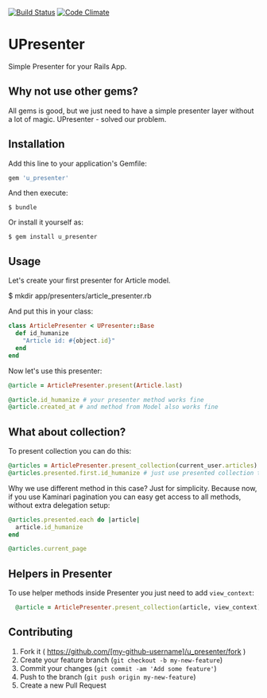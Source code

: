 [![Build Status](https://travis-ci.org/savroff/u_presenter.svg)](https://travis-ci.org/savroff/u_presenter)
[![Code Climate](https://codeclimate.com/github/savroff/u_presenter/badges/gpa.svg)](https://codeclimate.com/github/savroff/u_presenter)

# UPresenter

Simple Presenter for your Rails App.

## Why not use other gems?

All gems is good, but we just need to have a simple presenter layer without a lot of magic.
UPresenter - solved our problem.

## Installation

Add this line to your application's Gemfile:

```ruby
gem 'u_presenter'
```

And then execute:

    $ bundle

Or install it yourself as:

    $ gem install u_presenter

## Usage

Let's create your first presenter for Article model.

  $ mkdir app/presenters/article_presenter.rb

And put this in your class:

```ruby
class ArticlePresenter < UPresenter::Base
  def id_humanize
    "Article id: #{object.id}"
  end
end
```

Now let's use this presenter:

```ruby
@article = ArticlePresenter.present(Article.last)

@article.id_humanize # your presenter method works fine
@article.created_at # and method from Model also works fine
```

## What about collection?

To present collection you can do this:

```ruby
@articles = ArticlePresenter.present_collection(current_user.articles)
@articles.presented.first.id_humanize # just use presented collection to show record
```

Why we use different method in this case? Just for simplicity. Because now, if you use Kaminari
pagination you can easy get access to all methods, without extra delegation setup:

```ruby
@articles.presented.each do |article|
  article.id_humanize
end

@articles.current_page
```

## Helpers in Presenter

To use helper methods inside Presenter you just need to add `view_context`:

```ruby
  @article = ArticlePresenter.present_collection(article, view_context)
```

## Contributing

1. Fork it ( https://github.com/[my-github-username]/u_presenter/fork )
2. Create your feature branch (`git checkout -b my-new-feature`)
3. Commit your changes (`git commit -am 'Add some feature'`)
4. Push to the branch (`git push origin my-new-feature`)
5. Create a new Pull Request
